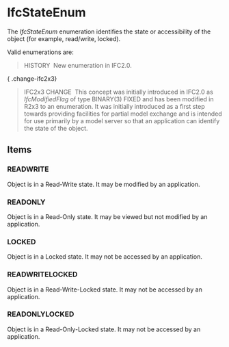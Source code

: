 # IfcStateEnum

The _IfcStateEnum_ enumeration identifies the state or accessibility of the object (for example, read/write, locked).

Valid enumerations are:

> HISTORY&nbsp; New enumeration in IFC2.0.

{ .change-ifc2x3}
> IFC2x3 CHANGE&nbsp; This concept was initially introduced in IFC2.0 as _IfcModifiedFlag_ of type BINARY(3) FIXED and has been modified in R2x3 to an enumeration. It was initially introduced as a first step towards providing facilities for partial model exchange and is intended for use primarily by a model server so that an application can identify the state of the object.

## Items

### READWRITE
Object is in a Read-Write state. It may be modified by an application.

### READONLY
Object is in a Read-Only state. It may be viewed but not modified by an application.

### LOCKED
Object is in a Locked state. It may not be accessed by an application.

### READWRITELOCKED
Object is in a Read-Write-Locked state. It may not be accessed by an application.

### READONLYLOCKED
Object is in a Read-Only-Locked state. It may not be accessed by an application.
